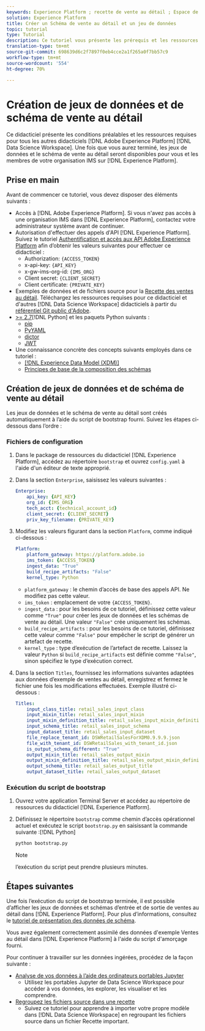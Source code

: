 ```yaml
---
keywords: Experience Platform ; recette de vente au détail ; Espace de travail de données ; rubriques populaires ; recettes
solution: Experience Platform
title: Créer un Schéma de vente au détail et un jeu de données
topic: tutorial
type: Tutorial
description: Ce tutoriel vous présente les prérequis et les ressources nécessaires à tous les autres tutoriels Data Science Workspace d’Adobe Experience Platform. Une fois que vous aurez terminé, les jeux de données et le schéma de vente au détail seront disponibles pour vous et les membres de votre organisation IMS sur Experience Platform.
translation-type: tm+mt
source-git-commit: 698639d6c2f7897f0eb4cce2a1f265a0f7bb57c9
workflow-type: tm+mt
source-wordcount: '554'
ht-degree: 70%

---
```



# Création de jeux de données et de schéma de vente au détail

Ce didacticiel présente les conditions préalables et les ressources requises pour tous les autres didacticiels [!DNL Adobe Experience Platform] [!DNL Data Science Workspace]. Une fois que vous aurez terminé, les jeux de données et le schéma de vente au détail seront disponibles pour vous et les membres de votre organisation IMS sur [!DNL Experience Platform].

## Prise en main

Avant de commencer ce tutoriel, vous devez disposer des éléments suivants :
- Accès à [!DNL Adobe Experience Platform]. Si vous n&#39;avez pas accès à une organisation IMS dans [!DNL Experience Platform], contactez votre administrateur système avant de continuer.
- Autorisation d&#39;effectuer des appels d&#39;API [!DNL Experience Platform]. Suivez le tutoriel [Authentification et accès aux API Adobe Experience Platform](https://www.adobe.com/go/platform-api-authentication-en) afin d’obtenir les valeurs suivantes pour effectuer ce didacticiel :
   - Authorization: `{ACCESS_TOKEN}`
   - x-api-key: `{API_KEY}`
   - x-gw-ims-org-id: `{IMS_ORG}`
   - Client secret: `{CLIENT_SECRET}`
   - Client certificate: `{PRIVATE_KEY}`
- Exemples de données et de fichiers source pour la [Recette des ventes au détail](../pre-built-recipes/retail-sales.md). Téléchargez les ressources requises pour ce didacticiel et d&#39;autres [!DNL Data Science Workspace] didacticiels à partir du [référentiel Git public d&#39;Adobe](https://github.com/adobe/experience-platform-dsw-reference/).
- [ >= 2.7](https://www.python.org/downloads/)[!DNL Python] et les paquets Python suivants :
   - [pip](https://pypi.org/project/pip/)
   - [PyYAML](https://pyyaml.org/)
   - [dictor](https://pypi.org/project/dictor/)
   - [JWT](https://pypi.org/project/jwt/)
- Une connaissance concrète des concepts suivants employés dans ce tutoriel :
   - [[!DNL Experience Data Model (XDM)]](../../xdm/home.md)
   - [Principes de base de la composition des schémas](../../xdm/schema/field-dictionary.md)

## Création de jeux de données et de schéma de vente au détail

Les jeux de données et le schéma de vente au détail sont créés automatiquement à l’aide du script de bootstrap fourni. Suivez les étapes ci-dessous dans l’ordre :

### Fichiers de configuration

1. Dans le package de ressources du didacticiel [!DNL Experience Platform], accédez au répertoire `bootstrap` et ouvrez `config.yaml` à l&#39;aide d&#39;un éditeur de texte approprié.
2. Dans la section `Enterprise`, saisissez les valeurs suivantes :

   ```yaml
   Enterprise:
       api_key: {API_KEY}
       org_id: {IMS_ORG}
       tech_acct: {technical_account_id}
       client_secret: {CLIENT_SECRET}
       priv_key_filename: {PRIVATE_KEY}
   ```

3. Modifiez les valeurs figurant dans la section `Platform`, comme indiqué ci-dessous :

   ```yaml
   Platform:
       platform_gateway: https://platform.adobe.io
       ims_token: {ACCESS_TOKEN}
       ingest_data: "True"
       build_recipe_artifacts: "False"
       kernel_type: Python
   ```

   - `platform_gateway` : le chemin d’accès de base des appels API. Ne modifiez pas cette valeur.
   - `ims_token` : emplacement de votre `{ACCESS_TOKEN}`.
   - `ingest_data` : pour les besoins de ce tutoriel, définissez cette valeur comme `"True"` pour créer les jeux de données et les schémas de vente au détail. Une valeur `"False"` crée uniquement les schémas.
   - `build_recipe_artifacts` : pour les besoins de ce tutoriel, définissez cette valeur comme `"False"` pour empêcher le script de générer un artefact de recette.
   - `kernel_type` : type d’exécution de l’artefact de recette. Laissez la valeur `Python` si `build_recipe_artifacts` est définie comme `"False"`, sinon spécifiez le type d’exécution correct.

4. Dans la section `Titles`, fournissez les informations suivantes adaptées aux données d’exemple de ventes au détail, enregistrez et fermez le fichier une fois les modifications effectuées. Exemple illustré ci-dessous :

   ```yaml
   Titles:
       input_class_title: retail_sales_input_class
       input_mixin_title: retail_sales_input_mixin
       input_mixin_definition_title: retail_sales_input_mixin_definition
       input_schema_title: retail_sales_input_schema
       input_dataset_title: retail_sales_input_dataset
       file_replace_tenant_id: DSWRetailSalesForXDM0.9.9.9.json
       file_with_tenant_id: DSWRetailSales_with_tenant_id.json
       is_output_schema_different: "True"
       output_mixin_title: retail_sales_output_mixin
       output_mixin_definition_title: retail_sales_output_mixin_definition
       output_schema_title: retail_sales_output_title
       output_dataset_title: retail_sales_output_dataset
   ```

### Exécution du script de bootstrap

1. Ouvrez votre application Terminal Server et accédez au répertoire de ressources du didacticiel [!DNL Experience Platform].
2. Définissez le répertoire `bootstrap` comme chemin d’accès opérationnel actuel et exécutez le script `bootstrap.py` en saisissant la commande suivante :[!DNL Python]

   ```bash
   python bootstrap.py
   ```

   >[!NOTE]
   >
   >l’exécution du script peut prendre plusieurs minutes.

## Étapes suivantes

Une fois l’exécution du script de bootstrap terminée, il est possible d’afficher les jeux de données et schémas d’entrée et de sortie de ventes au détail dans [!DNL Experience Platform]. Pour plus d’informations, consultez le [tutoriel de présentation des données de schéma](./preview-schema-data.md).

Vous avez également correctement assimilé des données d&#39;exemple Ventes au détail dans [!DNL Experience Platform] à l&#39;aide du script d&#39;amorçage fourni.

Pour continuer à travailler sur les données ingérées, procédez de la façon suivante :
- [Analyse de vos données à l’aide des ordinateurs portables Jupyter](../jupyterlab/analyze-your-data.md)
   - Utilisez les portables Jupyter de Data Science Workspace pour accéder à vos données, les explorer, les visualiser et les comprendre.
- [Regroupez les fichiers source dans une recette](./package-source-files-recipe.md)
   - Suivez ce tutoriel pour apprendre à importer votre propre modèle dans [!DNL Data Science Workspace] en regroupant les fichiers source dans un fichier Recette important.